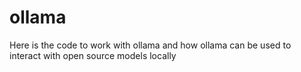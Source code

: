 # ollama
Here is the code to work with ollama and how ollama can be used to interact with open source models locally
